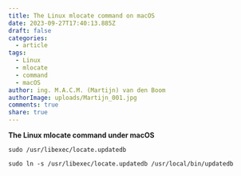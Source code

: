 ```yaml
---
title: The Linux mlocate command on macOS
date: 2023-09-27T17:40:13.885Z
draft: false
categories:
  - article
tags:
  - Linux
  - mlocate
  - command
  - macOS
author: ing. M.A.C.M. (Martijn) van den Boom
authorImage: uploads/Martijn_001.jpg
comments: true
share: true
---
```

**The Linux mlocate command under macOS**

```
sudo /usr/libexec/locate.updatedb

sudo ln -s /usr/libexec/locate.updatedb /usr/local/bin/updatedb

```